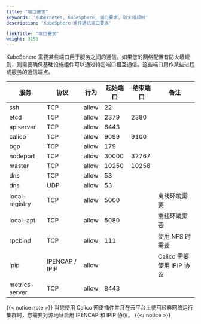 ```yaml
---
title: "端口要求"
keywords: 'Kubernetes, KubeSphere, 端口要求, 防火墙规则'
description: 'KubeSphere 组件通讯端口要求'

linkTitle: "端口要求"
weight: 3150
---
```


KubeSphere 需要某些端口用于服务之间的通信。如果您的网络配置有防火墙规则，则需要确保基础设施组件可以通过特定端口相互通信。这些端口用作某些进程或服务的通信端点。

|服务|协议|行为|起始端口|结束端口|备注
|---|---|---|---|---|---|
|ssh|TCP|allow|22|
|etcd|TCP|allow|2379|2380|
|apiserver|TCP|allow|6443|
|calico|TCP|allow|9099|9100|
|bgp|TCP|allow|179||
|nodeport|TCP|allow|30000|32767|
|master|TCP|allow|10250|10258|
|dns|TCP|allow|53|
|dns|UDP|allow|53|
|local-registry|TCP|allow|5000||离线环境需要|
|local-apt|TCP|allow|5080||离线环境需要|
|rpcbind|TCP|allow|111|| 使用 NFS 时需要|
|ipip| IPENCAP / IPIP|allow| | |Calico 需要使用 IPIP 协议 |
|metrics-server| TCP|allow|8443|

{{< notice note >}}
当您使用 Calico 网络插件并且在云平台上使用经典网络运行集群时，您需要对源地址启用 IPENCAP 和 IPIP 协议。
{{</ notice >}}
